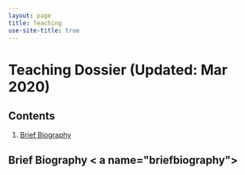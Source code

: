 ```yaml
---
layout: page
title: Teaching
use-site-title: true
---
```


# Teaching Dossier (Updated: Mar 2020)

## Contents

1. [Brief Biography](#briefbiography)

## Brief Biography < a name="briefbiography"></a>


